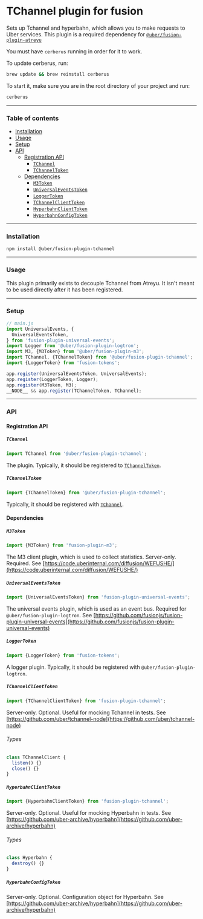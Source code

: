 # TChannel plugin for fusion

Sets up Tchannel and hyperbahn, which allows you to make requests to Uber services. This plugin is a required dependency for [`@uber/fusion-plugin-atreyu`](/web/api/uber-fusion-plugin-atreyu)

You must have `cerberus` running in order for it to work.

To update cerberus, run:

```sh
brew update && brew reinstall cerberus
```

To start it, make sure you are in the root directory of your project and run:

```sh
cerberus
```

---

### Table of contents

* [Installation](#installation)
* [Usage](#usage)
* [Setup](#setup)
* [API](#api)
  * [Registration API](#registration-api)
    * [`TChannel`](#tchannel)
    * [`TChannelToken`](#tchanneltoken)
  * [Dependencies](#dependencies)
    * [`M3Token`](#m3token)
    * [`UniversalEventsToken`](#universaleventstoken)
    * [`LoggerToken`](#loggertoken)
    * [`TChannelClientToken`](#tchannelclienttoken)
    * [`HyperbahnClientToken`](#hyperbahnclienttoken)
    * [`HyperbahnConfigToken`](#hyperbahnconfigtoken)

---

### Installation

```
npm install @uber/fusion-plugin-tchannel
```

---

### Usage

This plugin primarily exists to decouple Tchannel from Atreyu. It isn't meant to be used directly after it has been registered.

---

### Setup

```js
// main.js
import UniversalEvents, {
  UniversalEventsToken,
} from 'fusion-plugin-universal-events';
import Logger from '@uber/fusion-plugin-logtron';
import M3, {M3Token} from '@uber/fusion-plugin-m3';
import TChannel, {TChannelToken} from '@uber/fusion-plugin-tchannel';
import {LoggerToken} from 'fusion-tokens';

app.register(UniversalEventsToken, UniversalEvents);
app.register(LoggerToken, Logger);
app.register(M3Token, M3);
__NODE__ && app.register(TChannelToken, TChannel);
```

---

### API

#### Registration API

##### `TChannel`

```js
import TChannel from '@uber/fusion-plugin-tchannel';
```

The plugin. Typically, it should be registered to [`TChannelToken`](#tchanneltoken).

##### `TChannelToken`

```js
import {TChannelToken} from '@uber/fusion-plugin-tchannel';
```

Typically, it should be registered with [`TChannel`](#tchannel).

#### Dependencies

##### `M3Token`

```js
import {M3Token} from 'fusion-plugin-m3';
```

The M3 client plugin, which is used to collect statistics. Server-only. Required. See [https://code.uberinternal.com/diffusion/WEFUSHE/](https://code.uberinternal.com/diffusion/WEFUSHE/)

##### `UniversalEventsToken`

```js
import {UniversalEventsToken} from 'fusion-plugin-universal-events';
```

The universal events plugin, which is used as an event bus. Required for `@uber/fusion-plugin-logtron`. See [https://github.com/fusionjs/fusion-plugin-universal-events](https://github.com/fusionjs/fusion-plugin-universal-events)

##### `LoggerToken`

```js
import {LoggerToken} from 'fusion-tokens';
```

A logger plugin. Typically, it should be registered with `@uber/fusion-plugin-logtron`.

##### `TChannelClientToken`

```js
import {TChannelClientToken} from 'fusion-plugin-tchannel';
```

Server-only. Optional. Useful for mocking Tchannel in tests. See [https://github.com/uber/tchannel-node](https://github.com/uber/tchannel-node)

###### Types

```js
class TChannelClient {
  listen() {}
  close() {}
}
```

##### `HyperbahnClientToken`

```js
import {HyperbahnClientToken} from 'fusion-plugin-tchannel';
```

Server-only. Optional. Useful for mocking Hyperbahn in tests. See [https://github.com/uber-archive/hyperbahn](https://github.com/uber-archive/hyperbahn)

###### Types

```js
class Hyperbahn {
  destroy() {}
}
```

##### `HyperbahnConfigToken`

Server-only. Optional. Configuration object for Hyperbahn. See [https://github.com/uber-archive/hyperbahn](https://github.com/uber-archive/hyperbahn)
